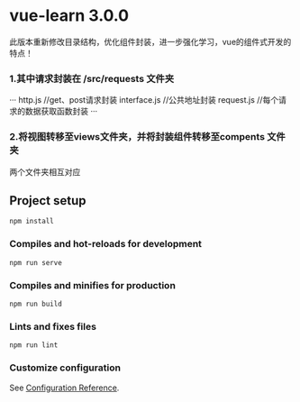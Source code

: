 # vue-learn 3.0.0
此版本重新修改目录结构，优化组件封装，进一步强化学习，vue的组件式开发的特点！
### 1.其中请求封装在 /src/requests 文件夹
···
http.js  //get、post请求封装
interface.js //公共地址封装
request.js   //每个请求的数据获取函数封装
···
### 2.将视图转移至views文件夹，并将封装组件转移至compents 文件夹
两个文件夹相互对应


## Project setup
```
npm install
```

### Compiles and hot-reloads for development
```
npm run serve
```

### Compiles and minifies for production
```
npm run build
```

### Lints and fixes files
```
npm run lint
```

### Customize configuration
See [Configuration Reference](https://cli.vuejs.org/config/).
